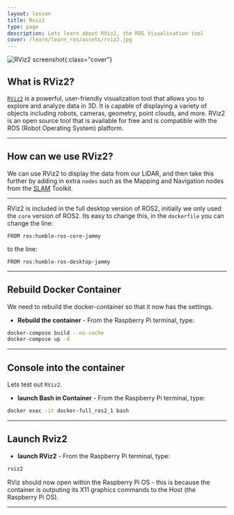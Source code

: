 ```yaml
---
layout: lesson
title: Rviz2
type: page
description: Lets learn about RViz2, the ROS Visualisation tool
cover: /learn/learn_ros/assets/rviz2.jpg
---
```


![RViz2 screenshot]({{page.cover}}){:class="cover"}

## What is RViz2?

[`RViz2`](/resources/glossary#rviz2) is a powerful, user-friendly visualization tool that allows you to explore and analyze data in 3D. It is capable of displaying a variety of objects including robots, cameras, geometry, point clouds, and more. RViz2 is an open source tool that is available for free and is compatible with the ROS (Robot Operating System) platform.

---

## How can we use RViz2?

We can use RViz2 to display the data from our LiDAR, and then take this further by adding in extra `nodes` such as the Mapping and Navigation nodes from the [SLAM](/resources/glossary#SLAM) Toolkit.

---

RViz2 is included in the full desktop version of ROS2, initially we only used the `core` version of ROS2. Its easy to change this, in the `dockerfile` you can change the line:

```docker
FROM ros:humble-ros-core-jammy
```

to the line:

```docker
FROM ros:humble-ros-desktop-jammy
```

---

## Rebuild Docker Container

We need to rebuild the docker-container so that it now has the settings.

* **Rebuild the container** - From the Raspberry Pi terminal, type:

```bash
docker-compose build --no-cache
docker-compose up -d
```

---

## Console into the container

Lets test out `RViz2`.

* **launch Bash in Container** - From the Raspberry Pi terminal, type:

```Bash
docker exec -it docker-full_ros2_1 bash
```

---

## Launch Rviz2

* **launch RViz2** - From the Raspberry Pi terminal, type:

```Bash
rviz2
```

RViz should now open within the Raspberry Pi OS - this is because the container is outputing its X11 graphics commands to the Host (the Raspberry Pi OS).

---
